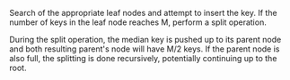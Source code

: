 Search of the appropriate leaf nodes and attempt to insert the key. If the number of keys in the leaf node reaches M, perform a split operation.

During the split operation, the median key is pushed up to its parent node and both resulting parent's node will have M/2 keys. If the parent node is also full, the splitting is done recursively, potentially continuing up to the root.